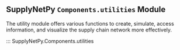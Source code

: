 ## SupplyNetPy `Components.utilities` Module

The utility module offers various functions to create, simulate, access information, and visualize the supply chain network more effectively.

::: SupplyNetPy.Components.utilities